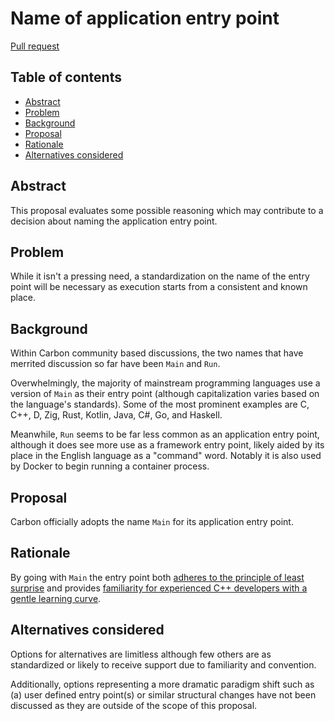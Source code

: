 # Name of application entry point

<!--
Part of the Carbon Language project, under the Apache License v2.0 with LLVM
Exceptions. See /LICENSE for license information.
SPDX-License-Identifier: Apache-2.0 WITH LLVM-exception
-->

[Pull request](https://github.com/carbon-language/carbon-lang/pull/2265)

<!-- toc -->

## Table of contents

-   [Abstract](#abstract)
-   [Problem](#problem)
-   [Background](#background)
-   [Proposal](#proposal)
-   [Rationale](#rationale)
-   [Alternatives considered](#alternatives-considered)

<!-- tocstop -->

## Abstract

This proposal evaluates some possible reasoning which may contribute to a
decision about naming the application entry point.

## Problem

While it isn't a pressing need, a standardization on the name of the entry point
will be necessary as execution starts from a consistent and known place.

## Background

Within Carbon community based discussions, the two names that have merrited
discussion so far have been `Main` and `Run`.

Overwhelmingly, the majority of mainstream programming languages use a version
of `Main` as their entry point (although capitalization varies based on the
language's standards). Some of the most prominent examples are C, C++, D, Zig,
Rust, Kotlin, Java, C#, Go, and Haskell.

Meanwhile, `Run` seems to be far less common as an application entry point,
although it does see more use as a framework entry point, likely aided by its
place in the English language as a "command" word. Notably it is also used by
Docker to begin running a container process.

## Proposal

Carbon officially adopts the name `Main` for its application entry point.

## Rationale

By going with `Main` the entry point both
[adheres to the principle of least surprise](https://github.com/carbon-language/carbon-lang/blob/trunk/docs/project/goals.md#code-that-is-easy-to-read-understand-and-write)
and provides
[familiarity for experienced C++ developers with a gentle learning curve](https://github.com/carbon-language/carbon-lang/blob/trunk/docs/project/goals.md#interoperability-with-and-migration-from-existing-c-code).

## Alternatives considered

Options for alternatives are limitless although few others are as standardized
or likely to receive support due to familiarity and convention.

Additionally, options representing a more dramatic paradigm shift such as (a)
user defined entry point(s) or similar structural changes have not been
discussed as they are outside of the scope of this proposal.
